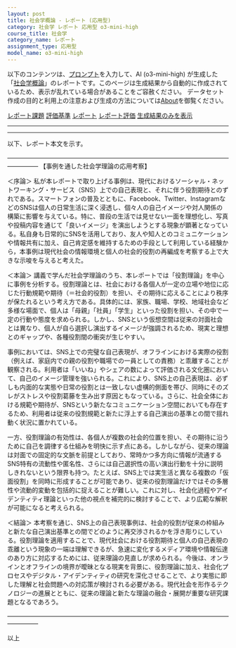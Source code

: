 ```yaml
---
layout: post
title: 社会学概論 - レポート (応用型)
category: 社会学 レポート 応用型 o3-mini-high
course_title: 社会学
category_name: レポート
assignment_type: 応用型
model_name: o3-mini-high
---
```


以下のコンテンツは、[プロンプト](https://github.com/takedatoshiyuki/synthetic_assignments/tree/main/generated/社会学/o3-mini-high/prompt_レポート-応用型.md)を入力して、AI (o3-mini-high) が生成した「[社会学概論](/contents/社会学/)」のレポートです。このページは生成結果から自動的に作成されているため、表示が乱れている場合があることをご容赦ください。
データセット作成の目的と利用上の注意および生成の方法については[About](/About)を御覧ください。

[レポート課題](../レポート課題-応用型)
[評価基準](../評価基準-応用型)
[レポート](../レポート-応用型)
[レポート評価](../レポート評価-応用型)
[生成結果のみを表示](https://github.com/takedatoshiyuki/synthetic_assignments/tree/main/generated/社会学/o3-mini-high/レポート-応用型.md)
  

***
***
  
以下、レポート本文を示す。

―――――――――――――――――――――――――――――――――――――――――
【事例を通した社会学理論の応用考察】

＜序論＞
私が本レポートで取り上げる事例は、現代におけるソーシャル・ネットワーキング・サービス（SNS）上での自己表現と、それに伴う役割期待とのずれである。スマートフォンの普及とともに、Facebook、Twitter、InstagramなどのSNSは個人の日常生活に深く浸透し、個々人の自己イメージや対人関係の構築に影響を与えている。特に、普段の生活では見せない一面を理想化し、写真や投稿内容を通じて「良いイメージ」を演出しようとする現象が顕著となっている。私自身も日常的にSNSを活用しており、友人や知人とのコミュニケーションや情報共有に加え、自己肯定感を維持するための手段として利用している経験から，本事例は現代社会の情報環境と個人の社会的役割の再編成を考察する上で大きな示唆を与えると考えた。

＜本論＞
講義で学んだ社会学理論のうち、本レポートでは「役割理論」を中心に事例を分析する。役割理論とは、社会における各個人が一定の立場や地位に応じた行動規範や期待（＝社会的役割）を担い、その期待に応えることにより秩序が保たれるという考え方である。具体的には、家族、職場、学校、地域社会など多様な場面で、個人は「母親」「社員」「学生」といった役割を担い、その中で一定の行動や態度を求められる。しかし、SNSという仮想空間は従来の対面社会とは異なり、個人が自ら選択し演出するイメージが強調されるため、現実と理想とのギャップや、各種役割間の衝突が生じやすい。

事例においては、SNS上での完璧な自己表現が、オフラインにおける実際の役割（例えば、家庭内での親の役割や職場での一員としての責務）と乖離することが観察される。利用者は「いいね」やシェアの数によって評価される文化圏において、自己のイメージ管理を強いられる。これにより、SNS上の自己表現は、必ずしも内面的な実態や日常の役割とは一致しない虚構的側面を帯び、同時にそのズレがストレスや役割葛藤を生み出す原因ともなっている。さらに、社会全体における規範や期待が、SNSという新たなコミュニケーション空間においても存在するため、利用者は従来の役割規範と新たに浮上する自己演出の基準との間で揺れ動く状況に置かれている。

一方、役割理論の有効性は、各個人が複数の社会的位置を担い、その期待に沿うために自己を調律する仕組みを明快に示す点にある。しかしながら、従来の理論は対面での固定的な文脈を前提としており、常時かつ多方向に情報が流通するSNS特有の流動性や匿名性、さらには自己選択性の高い演出行動を十分に説明しきれないという限界も持つ。たとえば、SNS上では実生活と異なる複数の「仮面役割」を同時に形成することが可能であり、従来の役割理論だけではその多層性や流動的変動を包括的に捉えることが難しい。これに対し、社会化過程やアイデンティティ理論といった他の視点を補完的に検討することで、より広範な解釈が可能になると考えられる。

＜結論＞
本考察を通じ、SNS上の自己表現事例は、社会的役割が従来の枠組みと新たな自己演出基準との間でどのように再交渉されるかを浮き彫りにしている。役割理論を適用することで、現代社会における役割期待と個人の自己表現の乖離という現象の一端は理解できるが、急速に変化するメディア環境や情報伝達のあり方に対応するためには、従来理論の見直しが求められる。今後は、オンラインとオフラインの境界が曖昧となる現実を背景に、役割理論に加え、社会化プロセスやデジタル・アイデンティティの研究を深化させることで、より実態に即した理解と社会問題への対応策が検討される必要がある。現代社会を形作るテクノロジーの進展とともに、従来の理論と新たな理論の融合・展開が重要な研究課題となるであろう。

―――――――――――――――――――――――――――――――――――――――――

以上
